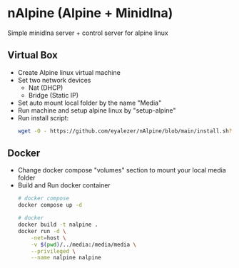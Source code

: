 # nAlpine (Alpine + Minidlna)
Simple minidlna server + control server for alpine linux

## Virtual Box
- Create Alpine linux virtual machine
- Set two network devices
	- Nat (DHCP)
	- Bridge (Static IP)
- Set auto mount local folder by the name "Media"
- Run machine and setup alpine linux by "setup-alpine"
- Run install script:
	```sh
	wget -O - https://github.com/eyalezer/nAlpine/blob/main/install.sh?raw=true | sh
	```

## Docker
- Change docker compose "volumes" section to mount your local media folder
- Build and Run docker container
	```sh
	# docker compose
	docker compose up -d

	# docker
	docker build -t nalpine .
	docker run -d \
		-net=host \
		-v $(pwd)/../media:/media/media \
		--privileged \
		--name nalpine nalpine
	```

